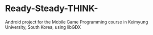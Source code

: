 # Ready-Steady-THINK-
Android project for the Mobile Game Programming course in Keimyung University, South Korea, using libGDX
